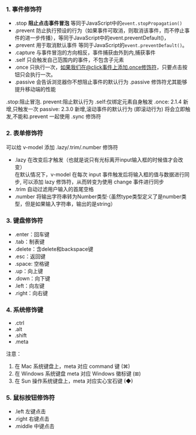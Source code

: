 ### 1. 事件修饰符
+ .stop **阻止点击事件冒泡** 等同于JavaScript中的`event.stopPropagation()`
+ .prevent 防止执行预设的行为（如果事件可取消，则取消该事件，而不停止事件的进一步传播），等同于JavaScript中的event.preventDefault()，<br />
+ .prevent 用于取消默认事件 等同于JavaScript的`event.preventDefault()`。
+ .capture 与事件冒泡的方向相反，事件捕获由外到内,捕获事件
+ .self 只会触发自己范围内的事件，不包含子元素
+ .once 只执行一次，如果我们在@click事件上添加.once修饰符，只要点击按钮只会执行一次。
+ .passive 会告诉浏览器你不想阻止事件的默认行为 .passive 修饰符尤其能够提升移动端的性能

.stop:阻止冒泡.
prevent:阻止默认行为
.self:仅绑定元素自身触发
.once: 2.1.4 新增,只触发一次
passive: 2.3.0 新增,滚动事件的默认行为 (即滚动行为) 将会立即触发,不能和.prevent 一起使用
.sync 修饰符


### 2. 表单修饰符
可以给 v-model 添加 .lazy/.trim/.number 修饰符
+ .lazy 在改变后才触发（也就是说只有光标离开input输入框的时候值才会改变）<br />
在默认情况下，v-model 在每次 input 事件触发后将输入框的值与数据进行同步, 可以添加 lazy 修饰符，从而转变为使用 change 事件进行同步
+ .trim 自动过滤用户输入的首尾空格
+ .number 将输出字符串转为Number类型·（虽然type类型定义了是number类型，但是如果输入字符串，输出的是string）
### 3. 键盘修饰符
+ .enter：回车键 
+ .tab：制表键
+ .delete：含delete和backspace键
+ .esc：返回键
+ .space: 空格键
+ .up：向上键
+ .down：向下键
+ .left：向左键
+ .right：向右键
### 4. 系统修饰键
+ .ctrl
+ .alt
+ .shift
+ .meta

注意： 
1. 在 Mac 系统键盘上，meta 对应 command 键 (⌘)
2.  在 Windows 系统键盘 meta 对应 Windows 徽标键 (⊞)
3.  在 Sun 操作系统键盘上，meta 对应实心宝石键 (◆)
### 5. 鼠标按钮修饰符
+ .left 左键点击
+ .right 右键点击
+ .middle 中键点击